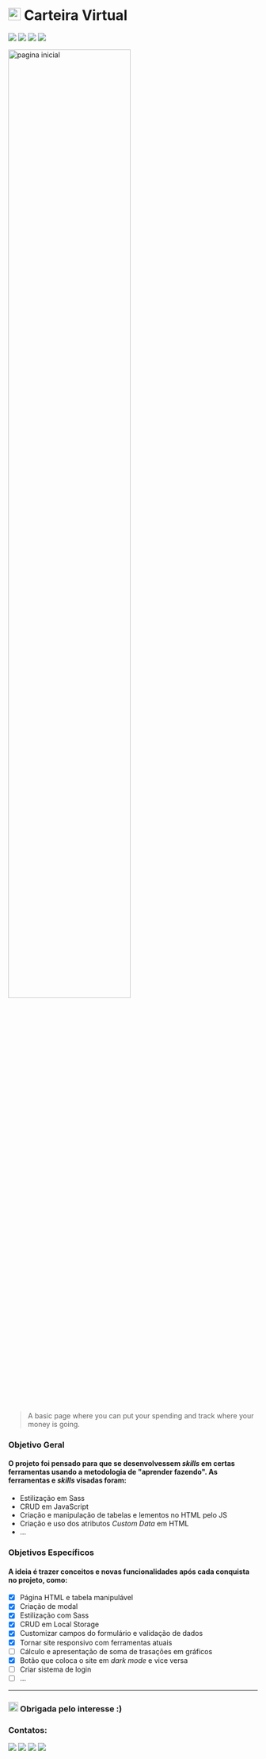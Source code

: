 # <img height="25px" src="https://cdn-icons-png.flaticon.com/512/214/214362.png"> Carteira Virtual

![](https://img.shields.io/github/repo-size/mylennabra/carteira-virtual?color=%23ffc52c&label=repo-size&style=flat-square)
![](https://img.shields.io/github/languages/count/mylennabra/carteira-virtual?color=%23ffc52c&style=flat-square)
![](https://img.shields.io/github/languages/top/mylennabra/carteira-virtual?color=%23ffc52c&style=flat-square)
![](https://img.shields.io/github/last-commit/mylennabra/carteira-virtual?color=%23ffc52c&style=flat-square)

<img width="70%" src="https://user-images.githubusercontent.com/74362841/174929155-b8944164-2365-4770-bfe9-210d37a99aa4.png" alt="pagina inicial">

> A basic page where you can put your spending and track where your money is going.


### Objetivo Geral

#### O projeto foi pensado para que se desenvolvessem <i>skills</i> em certas ferramentas usando a metodologia de "aprender fazendo". As ferramentas e <i>skills</i> visadas foram:
- Estilização em Sass
- CRUD em JavaScript
- Criação e manipulação de tabelas e lementos no HTML pelo JS
- Criação e uso dos atributos <i>Custom Data</i> em HTML
- ...

### Objetivos Específicos
#### A ideia é trazer conceitos e novas funcionalidades após cada conquista no projeto, como:
- [x] Página HTML e tabela manipulável
- [x] Criação de modal
- [x] Estilização com Sass
- [x] CRUD em Local Storage
- [x] Customizar campos do formulário e validação de dados
- [x] Tornar site responsivo com ferramentas atuais
- [ ] Cálculo e apresentação de soma de trasações em gráficos
- [x] Botão que coloca o site em <i>dark mode</i> e vice versa
- [ ] Criar sistema de login
- [ ] ...

<hr>

### <img height="20px" src="https://user-images.githubusercontent.com/74362841/159389425-51135c2f-90d7-4e5a-a801-635a06f755bf.gif"> Obrigada pelo interesse :)

### Contatos:

<a href="https://www.linkedin.com/in/mylenna-rodrigues-794553210" target="_blank"><img src="https://img.shields.io/badge/-LinkedIn-%230077B5?style=for-the-badge&logo=linkedin&logoColor=white" target="_blank"></a> 
<a href = "mailto:mylennabra@gmail.com"><img src="https://img.shields.io/badge/-Gmail-%23527f?style=for-the-badge&logo=gmail&logoColor=white" target="_blank"></a>
<a href="https://discord.gg/lolarilarilo#8906" target="_blank"><img src="https://img.shields.io/badge/Discord-7289DA?style=for-the-badge&logo=discord&logoColor=white" target="_blank"></a> 
<a href="https://instagram.com/mylennabra" target="_blank"><img src="https://img.shields.io/badge/-Instagram-%2396346F?style=for-the-badge&logo=instagram&logoColor=white"  target="_blank"></a>
